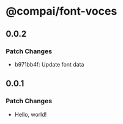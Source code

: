 # @compai/font-voces

## 0.0.2

### Patch Changes

- b971bb4f: Update font data

## 0.0.1

### Patch Changes

- Hello, world!
